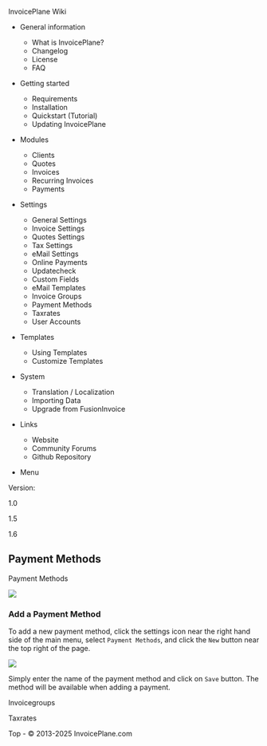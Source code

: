 
InvoicePlane Wiki

* General information
  
  + What is InvoicePlane?
  + Changelog
  + License
  + FAQ
* Getting started
  
  + Requirements
  + Installation
  + Quickstart (Tutorial)
  + Updating InvoicePlane
* Modules
  
  + Clients
  + Quotes
  + Invoices
  + Recurring Invoices
  + Payments
* Settings
  
  + General Settings
  + Invoice Settings
  + Quotes Settings
  + Tax Settings
  + eMail Settings
  + Online Payments
  + Updatecheck
  + Custom Fields
  + eMail Templates
  + Invoice Groups
  + Payment Methods
  + Taxrates
  + User Accounts
* Templates
  
  + Using Templates
  + Customize Templates
* System
  
  + Translation / Localization
  + Importing Data
  + Upgrade from FusionInvoice
* Links 
  + Website
  + Community Forums
  + Github Repository


* Menu

Version:

1.0


1.5


1.6




Payment Methods
---------------

Payment Methods


![](//invoiceplane.com/content/screenshots/web_thumb/ip_payment_methods.jpg)


### Add a Payment Method

To add a new payment method, click the settings icon  near the right hand side of the main menu, select `Payment Methods`, and click the `New` button near the top right of the page.


![](//invoiceplane.com/content/screenshots/web_thumb/ip_payment_methods_form.jpg)


Simply enter the name of the payment method and click on `Save` button. The method will be available when adding a payment.

Invoicegroups

Taxrates

 
 Top - © 2013-2025 InvoicePlane.com


